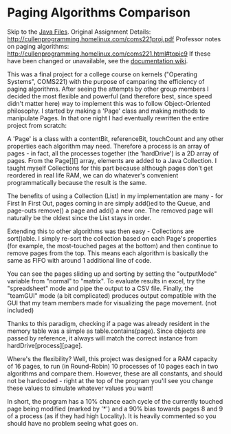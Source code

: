 Paging Algorithms Comparison
=========================
Skip to the [Java Files](https://github.com/Erudition/Compare-Paging-Algorithms/tree/master/OSproject/src).
Original Assignment Details: http://cullenprogramming.homelinux.com/coms221proj.pdf
Professor notes on paging algorithms: http://cullenprogramming.homelinux.com/coms221.html#topic9
If these have been changed or unavailable, see the [documentation wiki](https://github.com/Erudition/Compare-Paging-Algorithms/wiki).

This was a final project for a college course on kernels ("Operating Systems", COMS221) with the purpose of camparing the efficiency of paging algorithms. After seeing the attempts by other group members I decided the most flexible and powerful (and therefore best, since speed didn't matter here) way to implement this was to follow Object-Oriented philosophy. I started by making a 'Page' class and making methods to manipulate Pages. In that one night I had eventually rewritten the entire project from scratch:

A 'Page' is a class with a contentBit, referenceBit, touchCount and any other properties each algorithm may need. Therefore a process is an array of pages - in fact, all the processes together (the 'hardDrive') is a 2D array of pages. From the Page[][] array, elements are added to a Java Collection. I taught myself Collections for this part because although pages don't get reordered in real life RAM, we can do whatever's convenient programmatically because the result is the same.

The benefits of using a Collection (List) in my implementation are many - for First In First Out, pages coming in are simply add()ed to the Queue, and page-outs remove() a page and add() a new one. The removed page will naturally be the oldest since the List stays in order.

Extending this to other algorithms was then easy - Collections are sort()able. I simply re-sort the collection based on each Page's properties (for example, the most-touched pages at the bottom) and then continue to remove pages from the top. This means each algorithm is basically the same as FIFO with around 1 additional line of code.

You can see the pages sliding up and sorting by setting the "outputMode" variable from "normal" to "matrix". To evaluate results in excel, try the "spreadsheet" mode and pipe the output to a CSV file. Finally, the "teamGUI" mode (a bit complicated) produces output compatible with the GUI that my team members made for visualizing the page movement. (not included)

Thanks to this paradigm, checking if a page was already resident in the memory table was a simple as table.contains(page). Since objects are passed by reference, it always will match the correct instance from hardDrive[process][page].

Where's the flexibility? Well, this project was designed for a RAM capacity of 16 pages, to run (in Round-Robin) 10 processes of 10 pages each in two algorithms and compare them. However, these are all constants, and should not be hardcoded - right at the top of the program you'll see you change these values to simulate whatever values you want!

In short, the program has a 10% chance each cycle of the currently touched page being modified (marked by '*') and a 90% bias towards pages 8 and 9 of a process (as if they had high Locality). It is heavily commented so you should have no problem seeing what goes on.
